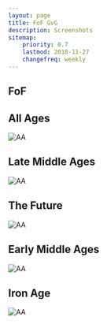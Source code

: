 ```yaml
---
layout: page
title: FoF GvG
description: Screenshots
sitemap:
    priority: 0.7
    lastmod: 2018-11-27
    changefreq: weekly
---
```

## FoF

<h2 class="box align-center">All Ages</h2>

<span class="image fit"><img src="{{ site.base-url }}/images/fof/27-nov-18/AA.png" alt="AA"></span>

<h2 class="box align-center">Late Middle Ages</h2>

<span class="image fit"><img src="{{ site.base-url }}/images/fof/27-nov-18/lma.png" alt="AA"></span>

<h2 class="box align-center">The Future</h2>

<span class="image fit"><img src="{{ site.base-url }}/images/fof/27-nov-18/Future.png" alt="AA"></span>

<h2 class="box align-center">Early Middle Ages</h2>

<span class="image fit"><img src="{{ site.base-url }}/images/fof/27-nov-18/ema.png" alt="AA"></span>

<h2 class="box align-center">Iron Age</h2>

<span class="image fit"><img src="{{ site.base-url }}/images/fof/27-nov-18/IA.png" alt="AA"></span>